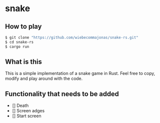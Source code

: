 # snake

## How to play

```sh
$ git clone "https://github.com/wiebecommajonas/snake-rs.git"
$ cd snake-rs
$ cargo run
```

## What is this

This is a simple implementation of a snake game in Rust. Feel free to copy, modify and play around with the code.

## Functionality that needs to be added

- [] Death
- [] Screen adges
- [] Start screen